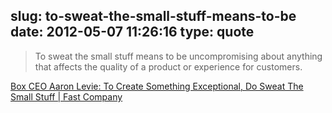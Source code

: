 slug: to-sweat-the-small-stuff-means-to-be
date: 2012-05-07 11:26:16
type: quote
---

> To sweat the small stuff means to be uncompromising about anything that affects the quality of a product or experience for customers.

[Box CEO Aaron Levie: To Create Something Exceptional, Do Sweat The Small Stuff | Fast Company](http://www.fastcompany.com/1798504/to-create-something-exceptional-do-sweat-the-small-stuff)
